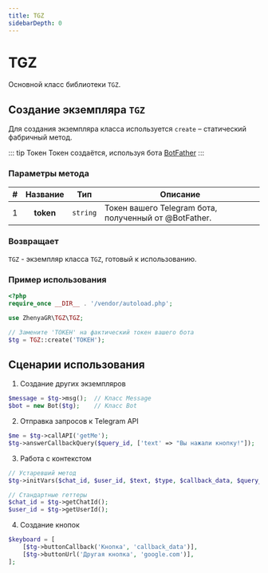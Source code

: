 ```yaml
---
title: TGZ
sidebarDepth: 0
---
```


# **TGZ** 
Основной класс библиотеки `TGZ`.

## Создание экземпляра `TGZ`
Для создания экземпляра класса используется `create` – статический фабричный метод.

::: tip Токен
Токен создаётся, используя бота [BotFather](https://t.me/BotFather) 
:::

### Параметры метода
| # | Название  |   Тип    | Описание                                              |
|:-:|:---------:|:--------:|-------------------------------------------------------|
| 1 | **token** | `string` | Токен вашего Telegram бота, полученный от @BotFather. |

### Возвращает
`TGZ` - экземпляр класса `TGZ`, готовый к использованию.

### Пример использования
```php
<?php
require_once __DIR__ . '/vendor/autoload.php';

use ZhenyaGR\TGZ\TGZ;

// Замените 'ТОКЕН' на фактический токен вашего бота
$tg = TGZ::create('ТОКЕН');
```

## Сценарии использования

1. Создание других экземпляров

```php
$message = $tg->msg();  // Класс Message
$bot = new Bot($tg);    // Класс Bot
```

2. Отправка запросов к Telegram API

```php
$me = $tg->callAPI('getMe');
$tg->answerCallbackQuery($query_id, ['text' => "Вы нажали кнопку!"]);
```

3. Работа с контекстом

```php
// Устаревший метод
$tg->initVars($chat_id, $user_id, $text, $type, $callback_data, $query_id, $msg_id, $is_bot, $is_command);

// Стандартные геттеры
$chat_id = $tg->getChatId();
$user_id = $tg->getUserId();
```

4. Создание кнопок

```php
$keyboard = [
    [$tg->buttonCallback('Кнопка', 'callback_data')],
    [$tg->buttonUrl('Другая кнопка', 'google.com')],
];
```